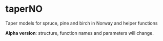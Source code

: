 # taperNO
Taper models for spruce, pine and birch in Norway
and helper functions

**Alpha version**: structure, function names and parameters will change.
